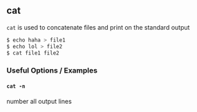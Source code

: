 ---
---

cat
--

`cat` is used to concatenate files and print on the standard output

~~~ bash
$ echo haha > file1
$ echo lol > file2
$ cat file1 file2
~~~

<!--more-->

### Useful Options / Examples

#### `cat -n`

number all output lines

